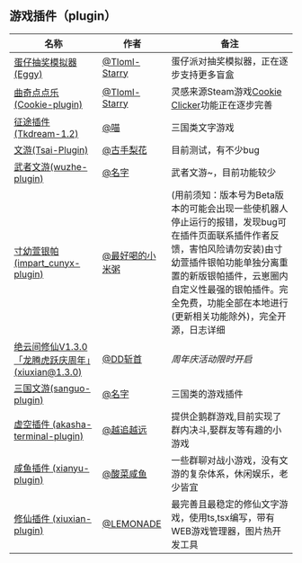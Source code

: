 ## 游戏插件（plugin）
<!-- 请在表首添加新行 -->
| 名称  |  作者  | 备注  |
|-------| ----- |------ |
| [蛋仔抽奖模拟器(Eggy)](https://gitee.com/Tloml-Starry/Eggy) | [@Tloml-Starry](https://gitee.com/Tloml-Starry) | 蛋仔派对抽奖模拟器，正在逐步支持更多盲盒 |
| [曲奇点点乐(Cookie-plugin)](https://gitee.com/Tloml-Starry/Cookie-plugin) | [@Tloml-Starry](https://gitee.com/Tloml-Starry) | 灵感来源Steam游戏[Cookie Clicker](https://store.steampowered.com/app/1454400/Cookie_Clicker/)功能正在逐步完善 |
| [征途插件 (Tkdream-1.2)](https://gitee.com/AAmiaom/Tkdream-1.2) | [@喵](https://gitee.com/AAmiaom) | 三国类文字游戏 |
| [文游(Tsai-Plugin)](https://gitee.com/TsaiXingyu/Tsai-Plugin) | [@古手梨花](https://gitee.com/TsaiXingyu) | 目前测试，有不少bug|
| [武者文游(wuzhe-plugin)](https://wz.mzswebs.top/) | [@名字](https://gitee.com/xyb12345678qwe) | 武者文游~，目前功能较少 |
| [寸幼萱银帕(impart_cunyx-plugin)](https://gitee.com/cunyx/impart_cunyx-plugin)|[@最好喝的小米粥](https://gitee.com/cunyx)|(用前须知：版本号为Beta版本的可能会出现一些使机器人停止运行的报错，发现bug可在插件页面联系插件作者反馈，害怕风险请勿安装)由寸幼萱插件银帕功能单独分离重置的新版银帕插件，云崽圈内自定义性最强的银帕插件。完全免费，功能全部在本地进行(更新相关功能除外)，完全开源，日志详细|
| [绝云间修仙V1.3.0「龙腾虎跃庆周年」(xiuxian@1.3.0)](https://gitee.com/hutao222/DDZS-XIUXIAN-V1.3.0) | [@DD斩首](https://gitee.com/hutao222) | _周年庆活动限时开启_ |
| [三国文游(sanguo-plugin)](https://wz.mzswebs.top/) | [@名字](https://gitee.com/xyb12345678qwe) | 三国类的游戏插件 |
| [虚空插件 (akasha-terminal-plugin)](https://gitee.com/go-farther-and-farther/akasha-terminal-plugin) | [@越追越远](https://gitee.com/go-farther-and-farther) | 提供企鹅群游戏,目前实现了群内决斗,娶群友等有趣的小游戏 |
| [咸鱼插件 (xianyu-plugin)](https://gitee.com/suancaixianyu/xianyu-plugin) | [@酸菜咸鱼](https://gitee.com/suancaixianyu) | 一些群聊对战小游戏，没有文游的复杂体系，休闲娱乐，老少皆宜 |
| [修仙插件 (xiuxian-plugin)](https://gitee.com/ningmengchongshui/xiuxian-plugin) | [@LEMONADE](https://gitee.com/ningmengchongshui) | 最完善且最稳定的修仙文字游戏，使用ts,tsx编写，带有WEB游戏管理器，图片热开发工具 |

<!-- 请不要在此处添加行，请在此表格顶部添加 -->